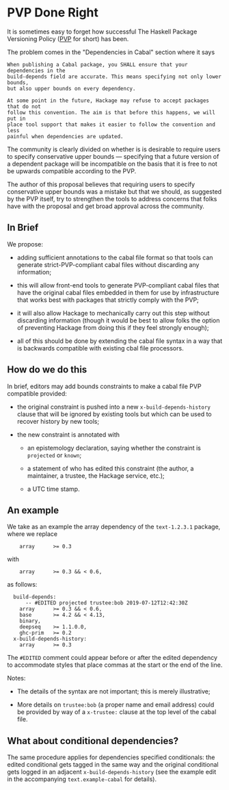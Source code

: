 # PVP Done Right

It is sometimes easy to forget how successful The Haskell Package Versioning
Policy ([PVP](https://pvp.haskell.org/) for short) has been.

The problem comes in the "Dependencies in Cabal" section where it says

```
When publishing a Cabal package, you SHALL ensure that your dependencies in the
build-depends field are accurate. This means specifying not only lower bounds,
but also upper bounds on every dependency.

At some point in the future, Hackage may refuse to accept packages that do not
follow this convention. The aim is that before this happens, we will put in
place tool support that makes it easier to follow the convention and less
painful when dependencies are updated.
```

The community is clearly divided on whether is is desirable to require users
to specify conservative upper bounds &mdash; specifying that a future version
of a dependent package will be incompatible on the basis that it is free
to not be upwards compatible according to the PVP.

The author of this proposal believes that requiring users to specify
conservative upper bounds was a mistake but that we should, as suggested by the
PVP itself, try to strengthen the tools to address concerns that folks have with
the proposal and get broad approval across the community.


## In Brief

We propose:

  * adding sufficient annotations to the cabal file format so that tools can
    generate strict-PVP-compliant cabal files without discarding any
    information;

  * this will allow front-end tools to generate PVP-compliant cabal files
    that have the original cabal files embedded in them for use by
    infrastructure that works best with packages that strictly comply with
    the PVP;

  * it will also allow Hackage to mechanically carry out this step without
    discarding information (though it would be best to allow folks the option
    of preventing Hackage from doing this if they feel strongly enough);

  * all of this should be done by extending the cabal file syntax in a way
    that is backwards compatible with existing cbal file processors.


## How do we do this

In brief, editors may add bounds constraints to make a cabal file PVP compatible
provided:

  * the original constraint is pushed into a new `x-build-depends-history`
    clause that will be ignored by existing tools but which can be used to
    recover history by new tools;

  * the new constraint is annotated with

      + an epistemology declaration, saying whether the constraint is
        `projected` or `known`;

      + a statement of who has edited this constraint (the author, a maintainer,
        a trustee, the Hackage service, etc.);

      + a UTC time stamp.


## An example

We take as an example the array dependency of the `text-1.2.3.1` package,
where we replace
```
    array      >= 0.3
```
with
```
    array      >= 0.3 && < 0.6,
```
as follows:
```
  build-depends:
      -- #EDITED projected trustee:bob 2019-07-12T12:42:30Z
    array      >= 0.3 && < 0.6,
    base       >= 4.2 && < 4.13,
    binary,
    deepseq    >= 1.1.0.0,
    ghc-prim   >= 0.2
  x-build-depends-history:
    array      >= 0.3
```
The `#EDITED` comment could appear before or after the edited dependency
to accommodate styles that place commas at the start or the end of the line.

Notes:

  * The details of the syntax are not important; this is merely illustrative;

  * More details on `trustee:bob` (a proper name and email address) could be
    provided by way of a `x-trustee:` clause at the top level of the cabal file.


## What about conditional dependencies?

The same procedure applies for dependencies specified conditionals: the edited
conditional gets tagged in the same way and the original conditional gets logged
in an adjacent `x-build-depends-history` (see the example edit in the
accompanying `text.example-cabal` for details).
